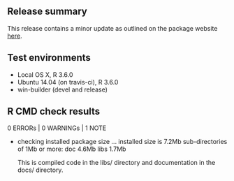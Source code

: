 ## Release summary
This release contains a minor update as outlined on the package 
website [here](https://innovationvalueinitiative.github.io/hesim/news/index.html).

## Test environments
* Local OS X, R 3.6.0
* Ubuntu 14.04 (on travis-ci), R 3.6.0
* win-builder (devel and release)

## R CMD check results
0 ERRORs | 0 WARNINGs | 1 NOTE

* checking installed package size ...
    installed size is  7.2Mb
    sub-directories of 1Mb or more:
      doc    4.6Mb
      libs   1.7Mb
      
  This is compiled code in the libs/ directory and documentation in the docs/ directory. 

